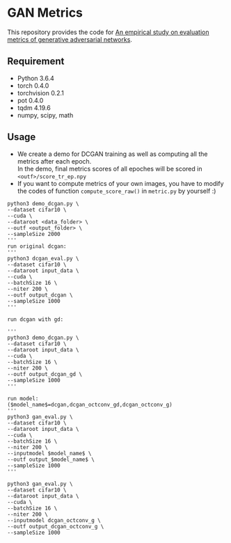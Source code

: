 # GAN Metrics

This repository provides the code for [An empirical study on evaluation metrics of generative adversarial networks](https://arxiv.org/abs/1806.07755).

Requirement
------

- Python 3.6.4
- torch 0.4.0
- torchvision 0.2.1
- pot 0.4.0
- tqdm 4.19.6
- numpy, scipy, math

Usage
------

- We create a demo for DCGAN training as well as computing all the metrics after each epoch.     
In the demo, final metrics scores of all epoches will be scored in `<outf>/score_tr_ep.npy`    
- If you want to compute metrics of your own images, you have to modify the codes of function `compute_score_raw()` in `metric.py` by yourself :)

```
python3 demo_dcgan.py \
--dataset cifar10 \
--cuda \
--dataroot <data_folder> \
--outf <output_folder> \
--sampleSize 2000
'''
run original dcgan:
'''
python3 dcgan_eval.py \
--dataset cifar10 \
--dataroot input_data \
--cuda \
--batchSize 16 \
--niter 200 \
--outf output_dcgan \
--sampleSize 1000
'''

run dcgan with gd:

'''
python3 demo_dcgan.py \
--dataset cifar10 \
--dataroot input_data \
--cuda \
--batchSize 16 \
--niter 200 \
--outf output_dcgan_gd \
--sampleSize 1000
'''

run model:
($model_name$=dcgan,dcgan_octconv_gd,dcgan_octconv_g)
'''
python3 gan_eval.py \
--dataset cifar10 \
--dataroot input_data \
--cuda \
--batchSize 16 \
--niter 200 \
--inputmodel $model_name$ \
--outf output_$model_name$ \
--sampleSize 1000
'''

python3 gan_eval.py \
--dataset cifar10 \
--dataroot input_data \
--cuda \
--batchSize 16 \
--niter 200 \
--inputmodel dcgan_octconv_g \
--outf output_dcgan_octconv_g \
--sampleSize 1000
